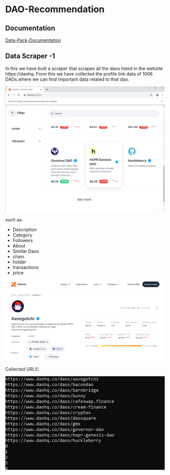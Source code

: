 # DAO-Recommendation

## Documentation

[Data-Pack-Documentation](https://docs.google.com/document/d/1rC8gX94hyrQdGD2GhDgvm0l4uNMDx9src6QonSsHpXA/edit?usp=sharing)

## Data Scraper -1

In this we have built a scraper that scrapes all the daos listed in the website https://daohq.
From this we have collected the profile link data of 1006 DAOs.where we can find important data related to that dao.

![Main Page](../poc/daohq.png)

such as:
- Description
- Category
- Followers
- About
- Similar Daos
- chain
- holder
- transactions 
- price

![Data](../poc/data.png)

Collected URLS:

![result](../poc/output.png)
